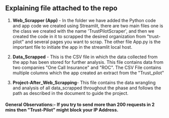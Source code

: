 ## Explaining file attached to the repo
1. **Web_Scrapper (App)** - In the folder we have added the Python code and app code we created using Streamlit, there are two main files one is the class we created with the name 'TrustPilotScraper', and then we created the code in it to scrapped the desired organization from "trust-pilot" and several pages you want to scrap. The other file App.py is the important file to initiate the app in the streamlit local host. 

2. **Data_Scrapped** - This is the CSV file in which the data collected from the app has been stored for further analysis. This file contains data from two companies "One Call Insurance" and "ROC". The CSV File contains multiple columns which the app created an extract from the "Trust_pilot"

3. **Project-After_Web_Scrapping**- This file contains the data wrangling and analysis of all data_scrapped throughout the phase and follows the path as described in the document to guide the project.


#### General Observations:- If you try to send more than 200 requests in 2 mins then "Trust-Pilot" might block your IP Address. 
